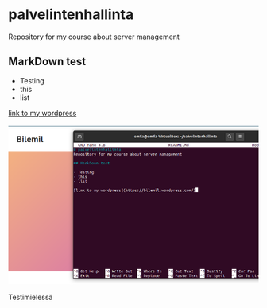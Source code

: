 # palvelintenhallinta
Repository for my course about server management

## MarkDown test

- Testing
- this
- list

[link to my wordpress](https://bilemil.wordpress.com/)

![Image](/pics/Testi.PNG)


Testimielessä
